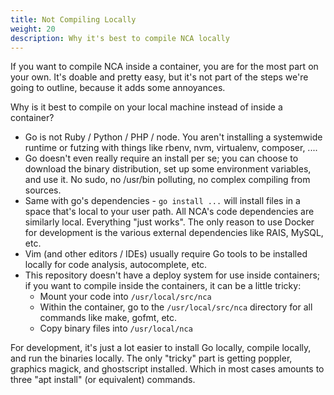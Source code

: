 ```yaml
---
title: Not Compiling Locally
weight: 20
description: Why it's best to compile NCA locally
---
```


If you want to compile NCA inside a container, you are for the most part on
your own. It's doable and pretty easy, but it's not part of the steps we're
going to outline, because it adds some annoyances.

Why is it best to compile on your local machine instead of inside a container?

- Go is not Ruby / Python / PHP / node. You aren't installing a systemwide
  runtime or futzing with things like rbenv, nvm, virtualenv, composer, ....
- Go doesn't even really require an install per se; you can choose to download
  the binary distribution, set up some environment variables, and use it. No
  sudo, no /usr/bin polluting, no complex compiling from sources.
- Same with go's dependencies - `go install ...` will install files in a space
  that's local to your user path. All NCA's code dependencies are similarly
  local. Everything "just works". The only reason to use Docker for
  development is the various external dependencies like RAIS, MySQL, etc.
- Vim (and other editors / IDEs) usually require Go tools to be installed
  locally for code analysis, autocomplete, etc.
- This repository doesn't have a deploy system for use inside containers; if
  you want to compile inside the containers, it can be a little tricky:
  - Mount your code into `/usr/local/src/nca`
  - Within the container, go to the `/usr/local/src/nca` directory for all commands like make, gofmt, etc.
  - Copy binary files into `/usr/local/nca`

For development, it's just a lot easier to install Go locally, compile locally,
and run the binaries locally. The only "tricky" part is getting poppler,
graphics magick, and ghostscript installed. Which in most cases amounts to
three "apt install" (or equivalent) commands.
